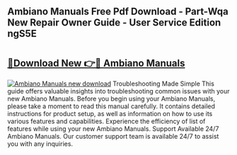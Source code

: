## Ambiano Manuals Free Pdf Download - Part-Wqa New Repair Owner Guide - User Service Edition ngS5E

# <h2><a href="http://bc30361.oget.top/?id=Ambiano+Manuals">🔗Download New 👉🔴 Ambiano Manuals</a></h2>

[![Ambiano Manuals new download](https://i.imgur.com/5g1atiW.png)](http://bc30361.oget.top/?id=Ambiano+Manuals)
Troubleshooting Made Simple This guide offers valuable insights into troubleshooting common issues with your new Ambiano Manuals. Before you begin using your Ambiano Manuals, please take a moment to read this manual carefully. It contains detailed instructions for product setup, as well as information on how to use its various features and capabilities. Experience the efficiency of list of features while using your new Ambiano Manuals. Support Available 24/7 Ambiano Manuals. Our customer support team is available 24/7 to assist you with any inquiries.
